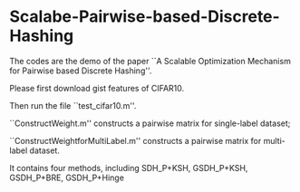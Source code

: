 # Scalabe-Pairwise-based-Discrete-Hashing
The codes are the demo of the paper ``A Scalable Optimization Mechanism for Pairwise based Discrete Hashing''.

Please first download gist features of CIFAR10.

Then run the file ``test_cifar10.m''.

``ConstructWeight.m'' constructs a pairwise matrix for single-label dataset;

``ConstructWeightforMultiLabel.m'' constructs a pairwise matrix for multi-label dataset.

It contains four methods, including SDH_P+KSH, GSDH_P+KSH, GSDH_P+BRE, GSDH_P+Hinge
